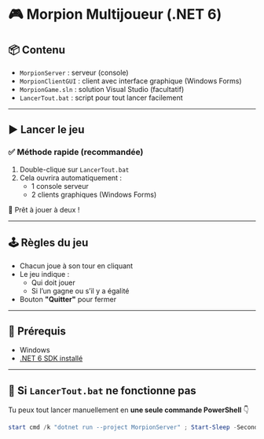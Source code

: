 # 🎮 Morpion Multijoueur (.NET 6)

## 📦 Contenu
- `MorpionServer` : serveur (console)
- `MorpionClientGUI` : client avec interface graphique (Windows Forms)
- `MorpionGame.sln` : solution Visual Studio (facultatif)
- `LancerTout.bat` : script pour tout lancer facilement

---

## ▶️ Lancer le jeu

### ✅ Méthode rapide (recommandée)
1. Double-clique sur `LancerTout.bat`
2. Cela ouvrira automatiquement :
   - 1 console serveur
   - 2 clients graphiques (Windows Forms)

🎉 Prêt à jouer à deux !

---

## 🕹️ Règles du jeu
- Chacun joue à son tour en cliquant
- Le jeu indique :
  - Qui doit jouer
  - Si l’un gagne ou s’il y a égalité
- Bouton **"Quitter"** pour fermer

---

## 🧱 Prérequis
- Windows
- [.NET 6 SDK installé](https://dotnet.microsoft.com/en-us/download/dotnet/6.0)

---

## 🧯 Si `LancerTout.bat` ne fonctionne pas

Tu peux tout lancer manuellement en **une seule commande PowerShell** 👇

```powershell
start cmd /k "dotnet run --project MorpionServer" ; Start-Sleep -Seconds 2 ; start cmd /k "dotnet run --project MorpionClientGUI" ; Start-Sleep -Seconds 2 ; start cmd /k "dotnet run --project MorpionClientGUI"
